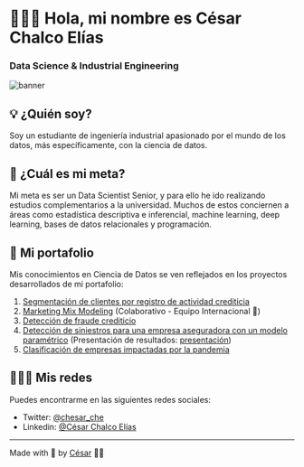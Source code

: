 # 👨🏻‍🔬 Hola, mi nombre es César Chalco Elías
### Data Science & Industrial Engineering

![banner](https://www.linkpicture.com/q/Black-Technology-LinkedIn-Banner.png)

## 💡 ¿Quién soy?
Soy un estudiante de ingeniería industrial apasionado por el mundo de los datos, más específicamente, con la ciencia de datos.

## 🎯 ¿Cuál es mi meta?
Mi meta es ser un Data Scientist Senior, y para ello he ido realizando estudios complementarios a la universidad. Muchos de estos conciernen a áreas como estadística descriptiva e inferencial, machine learning, deep learning, bases de datos relacionales y programación.

## 💼 Mi portafolio
Mis conocimientos en Ciencia de Datos se ven reflejados en los proyectos desarrollados de mi portafolio:

1. [Segmentación de clientes por registro de actividad crediticia](https://github.com/Chesar832/Credit-Cards-Clustering)
2. [Marketing Mix Modeling](https://github.com/Chesar832/Marketing-Mix-Modeling) (Colaborativo - Equipo Internacional 🤝) 
3. [Detección de fraude crediticio](https://github.com/Chesar832/Fraud_Detection_in_Python)
4. [Detección de siniestros para una empresa aseguradora con un modelo paramétrico](https://github.com/Chesar832/Deteccion-de-siniestros-con-modelo-parametrico) (Presentación de resultados: [presentación](https://view.genial.ly/6275ade2b2633400185b7c6f/presentation-parametric-model))
5. [Clasificación de empresas impactadas por la pandemia](https://github.com/Chesar832/Deteccion-de-empresas-impactadas-por-la-pandemia)


## 🙋🏻‍♂️ Mis redes
Puedes encontrarme en las siguientes redes sociales:

- Twitter: [@chesar_che](https://twitter.com/chesar_che)
- Linkedin: [@César Chalco Elías](https://www.linkedin.com/in/c%C3%A9sar-chalco-el%C3%ADas-759aa6199/)

--------------------------------------------------------------------

Made with 💙 by [César](https://github.com/Chesar832) 👨‍💻
